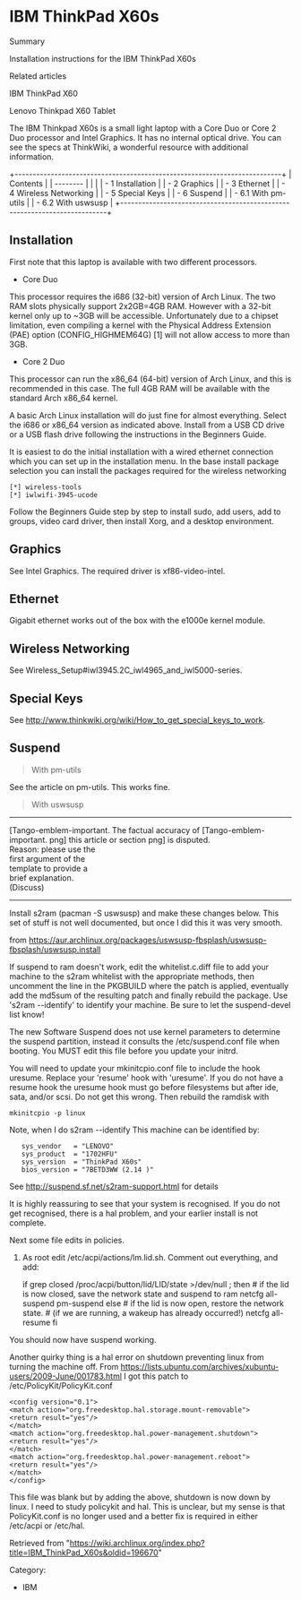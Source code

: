IBM ThinkPad X60s
=================

Summary

Installation instructions for the IBM ThinkPad X60s

Related articles

IBM ThinkPad X60

Lenovo Thinkpad X60 Tablet

The IBM Thinkpad X60s is a small light laptop with a Core Duo or Core 2
Duo processor and Intel Graphics. It has no internal optical drive. You
can see the specs at ThinkWiki, a wonderful resource with additional
information.

+--------------------------------------------------------------------------+
| Contents                                                                 |
| --------                                                                 |
|                                                                          |
| -   1 Installation                                                       |
| -   2 Graphics                                                           |
| -   3 Ethernet                                                           |
| -   4 Wireless Networking                                                |
| -   5 Special Keys                                                       |
| -   6 Suspend                                                            |
|     -   6.1 With pm-utils                                                |
|     -   6.2 With uswsusp                                                 |
+--------------------------------------------------------------------------+

Installation
------------

First note that this laptop is available with two different processors.

-   Core Duo

This processor requires the i686 (32-bit) version of Arch Linux. The two
RAM slots physically support 2x2GB=4GB RAM. However with a 32-bit kernel
only up to ~3GB will be accessible. Unfortunately due to a chipset
limitation, even compiling a kernel with the Physical Address Extension
(PAE) option (CONFIG_HIGHMEM64G) [1] will not allow access to more than
3GB.

-   Core 2 Duo

This processor can run the x86_64 (64-bit) version of Arch Linux, and
this is recommended in this case. The full 4GB RAM will be available
with the standard Arch x86_64 kernel.

A basic Arch Linux installation will do just fine for almost everything.
Select the i686 or x86_64 version as indicated above. Install from a USB
CD drive or a USB flash drive following the instructions in the
Beginners Guide.

It is easiest to do the initial installation with a wired ethernet
connection which you can set up in the installation menu. In the base
install package selection you can install the packages required for the
wireless networking

    [*] wireless-tools
    [*] iwlwifi-3945-ucode

Follow the Beginners Guide step by step to install sudo, add users, add
to groups, video card driver, then install Xorg, and a desktop
environment.

Graphics
--------

See Intel Graphics. The required driver is xf86-video-intel.

Ethernet
--------

Gigabit ethernet works out of the box with the e1000e kernel module.

Wireless Networking
-------------------

See Wireless_Setup#iwl3945.2C_iwl4965_and_iwl5000-series.

Special Keys
------------

See http://www.thinkwiki.org/wiki/How_to_get_special_keys_to_work.

Suspend
-------

> With pm-utils

See the article on pm-utils. This works fine.

> With uswsusp

  ------------------------ ------------------------ ------------------------
  [Tango-emblem-important. The factual accuracy of  [Tango-emblem-important.
  png]                     this article or section  png]
                           is disputed.             
                           Reason: please use the   
                           first argument of the    
                           template to provide a    
                           brief explanation.       
                           (Discuss)                
  ------------------------ ------------------------ ------------------------

Install s2ram (pacman -S uswsusp) and make these changes below. This set
of stuff is not well documented, but once I did this it was very smooth.

from
https://aur.archlinux.org/packages/uswsusp-fbsplash/uswsusp-fbsplash/uswsusp.install

If suspend to ram doesn't work, edit the whitelist.c.diff file to add
your machine to the s2ram whitelist with the appropriate methods, then
uncomment the line in the PKGBUILD where the patch is applied,
eventually add the md5sum of the resulting patch and finally rebuild the
package. Use 's2ram --identify' to identify your machine. Be sure to let
the suspend-devel list know!

The new Software Suspend does not use kernel parameters to determine the
suspend partition, instead it consults the /etc/suspend.conf file when
booting. You MUST edit this file before you update your initrd.

You will need to update your mkinitcpio.conf file to include the hook
uresume. Replace your 'resume' hook with 'uresume'. If you do not have a
resume hook the uresume hook must go before filesystems but after ide,
sata, and/or scsi. Do not get this wrong. Then rebuild the ramdisk with

    mkinitcpio -p linux

Note, when I do s2ram --identify This machine can be identified by:

       sys_vendor   = "LENOVO"
       sys_product  = "1702HFU"
       sys_version  = "ThinkPad X60s"
       bios_version = "7BETD3WW (2.14 )"

See http://suspend.sf.net/s2ram-support.html for details

It is highly reassuring to see that your system is recognised. If you do
not get recognised, there is a hal problem, and your earlier install is
not complete.

Next some file edits in policies.

1. As root edit /etc/acpi/actions/lm.lid.sh. Comment out everything, and
add:

    if grep closed /proc/acpi/button/lid/LID/state >/dev/null ; then
        # if the lid is now closed, save the network state and suspend to ram
        netcfg all-suspend
        pm-suspend
    else
        # if the lid is now open, restore the network state.
        # (if we are running, a wakeup has already occurred!)
        netcfg all-resume
    fi

You should now have suspend working.

Another quirky thing is a hal error on shutdown preventing linux from
turning the machine off. From
https://lists.ubuntu.com/archives/xubuntu-users/2009-June/001783.html I
got this patch to /etc/PolicyKit/PolicyKit.conf

    <config version="0.1">
    <match action="org.freedesktop.hal.storage.mount-removable">
    <return result="yes"/>
    </match>
    <match action="org.freedesktop.hal.power-management.shutdown">
    <return result="yes"/>
    </match>
    <match action="org.freedesktop.hal.power-management.reboot">
    <return result="yes"/>
    </match>
    </config>

This file was blank but by adding the above, shutdown is now down by
linux. I need to study policykit and hal. This is unclear, but my sense
is that PolicyKit.conf is no longer used and a better fix is required in
either /etc/acpi or /etc/hal.

Retrieved from
"https://wiki.archlinux.org/index.php?title=IBM_ThinkPad_X60s&oldid=196670"

Category:

-   IBM
